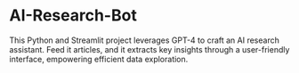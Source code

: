 
# AI-Research-Bot

This Python and Streamlit project leverages GPT-4 to craft an AI research assistant. Feed it articles, and it extracts key insights through a user-friendly interface, empowering efficient data exploration.
